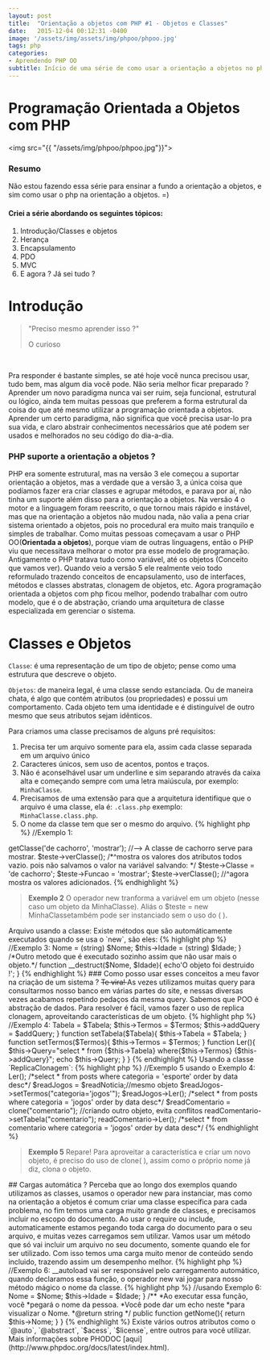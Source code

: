 ```yaml
---
layout: post
title:  "Orientação a objetos com PHP #1 - Objetos e Classes"
date:   2015-12-04 00:12:31 -0400
image: '/assets/img/assets/img/phpoo/phpoo.jpg'
tags: php
categories:
- Aprendendo PHP OO
subtitle: Início de uma série de como usar a orientação a objetos no php. Objetos, Replica clonagem, Cargas automáticas, etc...
---
```


# Programação Orientada a Objetos com PHP


<img src="{{ "/assets/img/phpoo/phpoo.jpg"}}">

### Resumo
Não estou fazendo essa série para ensinar a fundo a orientação a objetos, e sim como usar o php na orientação a objetos. =)

#### Criei a série abordando os seguintes tópicos:

1. Introdução/Classes e objetos
2. Herança
3. Encapsulamento
4. PDO
5. MVC
6. E agora ? Já sei tudo ?

# Introdução


<blockquote class="highlight-paragraph pull-in">
	<p class="citacao">"Preciso mesmo aprender isso ?"</p>
	O curioso
</blockquote><br>

    
Pra responder é bastante simples, se até hoje você nunca precisou usar, tudo bem, mas algum dia você pode. Não seria melhor ficar preparado ?
Aprender um novo paradigma nunca vai ser ruim, seja funcional, estrutural ou lógico, ainda tem muitas pessoas que preferem a forma estrutural
da coisa do que até mesmo utilizar a programação orientada a objetos. Aprender um certo paradigma, não significa que você precisa
usar-lo pra sua vida, e claro abstrair conhecimentos necessários que até podem ser usados e melhorados no seu código do dia-a-dia.

### PHP suporte a orientação a objetos ?

PHP era somente estrutural, mas na versão 3 ele começou a suportar orientação a objetos, mas a verdade que a versão 3, a única coisa
que podíamos fazer era criar classes e agrupar métodos, e parava por aí, não tinha um suporte além disso para a orientação a objetos. 
Na versão 4 o motor e a linguagem foram reescrito, o que tornou mais rápido e instável, mas que na orientação a objetos não mudou nada, não valia a 
pena criar sistema orientado a objetos, pois no procedural era muito mais tranquilo e simples de trabalhar. Como muitas pessoas começavam a usar o PHP OO(**Orientada a objetos**), 
porque viam de outras linguagens, então o PHP viu que necessitava melhorar o motor pra esse modelo de programação. Antigamente o PHP
tratava tudo como variável, até os objetos (Conceito que vamos ver). Quando veio a versão 5 ele realmente veio todo reformulado trazendo
conceitos de encapsulamento, uso de interfaces, métodos e classes abstratas, clonagem de objetos, etc. Agora programação orientada a 
objetos com php ficou melhor, podendo trabalhar com outro modelo, que é o de abstração, criando uma arquitetura de classe especializada 
em gerenciar o sistema.

# Classes e Objetos
`Classe`: é uma representação de um tipo de objeto; pense como uma estrutura que descreve o objeto.

`Objetos`: de maneira legal, é uma classe sendo estanciada. Ou de maneira chata, é algo que contém atributos (ou propriedades) e possui um comportamento. Cada objeto tem uma identidade e é distinguível de outro mesmo que seus atributos sejam idênticos. 

Para criamos uma classe precisamos de alguns pré requisitos:

1. Precisa ter um arquivo somente para ela, assim cada classe separada em um arquivo único
2. Caracteres únicos, sem uso de acentos, pontos e traços.
3. Não é aconselhável usar um underline e sim separando através da caixa alta e começando sempre com uma letra maiúscula, por exemplo: `MinhaClasse`.
4. Precisamos de uma extensão para que a arquitetura identifique que o arquivo é uma classe, ela é: `.class.php` exemplo: `MinhaClasse.class.php`.
5. O nome da classe tem que ser o mesmo do arquivo.
{% highlight php %}
//Exemplo 1:
<?php
class MinhaClasse{ 
//A palavra reservada class para informar o escopo.
  var $Classe;
  var $Funcao;
  function getClasse($Classe, $Funcao){
  ////método - dando auxílio para nossas variáveis
    echo "A classe {$Classe} serve para {$Funcao}.";
  }
  function verClasse(){
    print_r($this);
    //$this serve pra referenciar a própria classe.
  }
}
{% endhighlight %}

Arquivo usando a classe:
{% highlight php%}
//exemplo 2 usando Exemplo 1
<?php
  require('class/MinhaClasse.class.php');
  //incorporando em nosso arquivo
  $teste = new MinhaClasse();
  $teste->getClasse('de cachorro', 'mostrar');
  //--> A classe de cachorro serve para mostrar.
  $teste->verClasse();
  /*^mostra os valores dos atributos todos vazio.
  pois não salvamos o valor na variável
  salvando: */
  $teste->Classe = 'de cachorro';
  $teste->Funcao = 'mostrar';
  $teste->verClasse();
  //^agora mostra os valores adicionados.
{% endhighlight %}

<blockquote>
<p><strong class="cabecalho">Exemplo 2</strong>
O operador <span class="kd-s">new</span> tranforma a variável em um objeto (nesse caso um objeto da <span class="nc-s">MinhaClasse</span>). Aliás o <span class="nv-s">$teste</span> = <span class="kd-s">new</span> <span class="nc-s">MinhaClasse</span>também pode ser instanciado sem o uso do ( ).</p>
</blockquote>

Arquivo usando a classe:

Existe métodos que são automáticamente executados quando se usa o `new`, são eles:
{% highlight php %}
//Exemplo 3:
<?php
/*Criando um construtor, método chamado assim 
que estanciar um objeto*/
  function __construct($Nome, $Idade){
    $this->Nome =  (string) $Nome;
    $this->Idade =  (string) $Idade;
  }
  /*Outro metodo que é executado sozinho assim  
   que não usar mais o objeto.*/
  function __destruct($Nome, $Idade){
    echo'O objeto foi destruido !';
  }
{% endhighlight %}

### Como posso usar esses conceitos a meu favor na criação de um sistema ?

<del>Te vira! </del>As vezes utilizamos muitas query para consultarmos nosso banco em várias partes do site, e nessas diversas vezes acabamos repetindo pedaços da mesma query. Sabemos que POO é abstração de dados. Para resolver é fácil, vamos fazer o uso de replica clonagem, aproveitando características de um objeto.

{% highlight php %}
//Exemplo 4:
<?php
class ReplicaClonagem{ 
  function __construct($Tabela, $Termos, $addQuery){
    $this->Tabela   = $Tabela;
    $this->Termos   = $Termos;
    $this->addQuery = $addQuery;
  }
  function setTabela($Tabela){
     $this->Tabela   = $Tabela;
  }
  function setTermos($Termos){
     $this->Termos  = $Termos;
  }
  function Ler(){
     $this->Query="select * from {$this->Tabela}
        where{$this->Termos} {$this->addQuery}";
     echo $this->Query;
  }
}
{% endhighlight %}

Usando a classe `ReplicaClonagem`:

{% highlight php %}
//Exemplo 5 usando o Exemplo 4:
<?php
  require('class/ReplicaClonagem.class.php');
  $readNoticia = new ReplicaClonagem("posts",
  "categoria = 'esporte'", "order by data desc");
  $readNoticia->Ler();
  /*select * from posts where categoria = 'esporte'
    order by data desc*/
  $readJogos = $readNoticia;//mesmo objeto
  $readJogos->setTermos("categoria='jogos'");
  $readJogos->Ler();
  /*select * from posts where categoria = 'jogos'
    order by data desc*/
  $readComentario = clone("comentario");
   //criando outro objeto, evita conflitos
  readComentario->setTabela("comentario");
  readComentario->Ler();
  /*select * from comentario where categoria = 'jogos'
    order by data desc*/   
{% endhighlight %}

<blockquote class="trivia">
<p><strong class="cabecalho">Exemplo 5</strong>
Repare! Para aproveitar a característica e criar um novo objeto, é preciso do uso de <span class="kd-s">clone( )</span>, assim como o próprio
nome já diz, clona o objeto. </p>
</blockquote>


## Cargas automática ? 

Perceba que ao longo dos exemplos quando utilizamos as classes, usamos o operador <span class="kd-s">new</span> para instanciar, mas como na orientação
a objetos é comum criar uma classe específica para cada problema, no fim temos uma carga muito grande de classes, e precisamos incluir no escopo do documento. Ao usar o <span class="kd-s">require</span> ou <span class="kd-s">include</span>, automaticamente estamos pegando toda carga do documento para o seu arquivo, e muitas vezes carregamos sem utilizar. Vamos usar um método que só vai incluir um arquivo no seu documento, somente quando ele for ser utilizado. Com isso temos uma carga muito menor de conteúdo sendo incluido, trazendo assim um desempenho melhor.

{% highlight php %}
//Exemplo 6:
<?php
  function __autoload($Class){
  //Método mágico =)
  dirName = 'class';
  //O nome da pasta que está as classes
  if(file_exists("
    {$dirName}/{$Class}.class.php")){
    require_once("
    {dirName}/{$Class}.class.php");
  }else{
    die("Erro ao incluir 
    {$dirName}/{$Class}");
  }
}
{% endhighlight %}

Essa função <span class="kd-s">__autoload</span> vai ser responsável pelo carregamento automático,
quando declaramos essa função, o operador <span class="kd-s">new</span> vai jogar para nosso 
método mágico o nome da classe.

{% highlight php %}
//usando Exemplo 6:
<?php
  require('class/inc/Config.inc.php');
  cada vez que requisitar uma nova classe,
  o nosso metodo mágico vai receber 
  o nome da class.
  classeA = new MinhaClasse();
{% endhighlight %}

## Documentação com PHPDoc?
Vamos criar uma documentação utilizando o PHPDoc pra informar usuários ou até mesmo para lembrar a gente de como se utiliza uma classe, ou para que serve específico método ou variável. Não é apenas escrever na classe o que ela faz, é uma documentação interativa que podemos sempre consultar quando formos utilizar qualquer atributo, método ou quando instanciamos a classe.

{% highlight php %}
//Exemplo 7:
<?php
  /**DocumentaçãodeClasse:
  *Essa classe foi criada para mostrar como usa e  
  *como faz uma documentação de suas classes
  *@copyright (c) 2015, Victor Igor G. Martins Study
  */
class DocumentacaoDeClasse{
  /**@var string Nome da Empresa
  public $Empresa;*/
  /**@var string O cargo do Funcionario*/
  public Cargo;
  /**
  * Modifica nome e a idade da pessoa
  */
  public function setPessoa($Nome, $Idade){
    $this->Nome =  $Nome;
    $this->Idade =  $Idade;
  }
/**
  *Ao executar essa função, você 
  *pegará o nome da pessoa. 
  *Você pode dar um echo neste 
  *para visualizar o  Nome.
  *@return string
  */
  public function getNome(){
     return $this->Nome;
  }
}
{% endhighlight %}

Existe vários outros atributos como o `@auto`, `@abstract`, `$acess`, `$license`, entre outros para você utilizar. Mais informações sobre PHODOC [aqui](http://www.phpdoc.org/docs/latest/index.html).